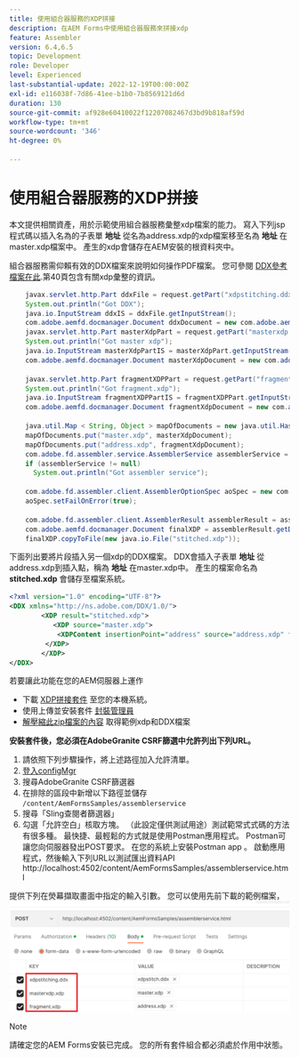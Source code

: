 ```yaml
---
title: 使用組合器服務的XDP拼接
description: 在AEM Forms中使用組合器服務來拼接xdp
feature: Assembler
version: 6.4,6.5
topic: Development
role: Developer
level: Experienced
last-substantial-update: 2022-12-19T00:00:00Z
exl-id: e116038f-7d86-41ee-b1b0-7b8569121d6d
duration: 130
source-git-commit: af928e60410022f12207082467d3bd9b818af59d
workflow-type: tm+mt
source-wordcount: '346'
ht-degree: 0%

---
```


# 使用組合器服務的XDP拼接

本文提供相關資產，用於示範使用組合器服務彙整xdp檔案的能力。
寫入下列jsp程式碼以插入名為的子表單 **地址** 從名為address.xdp的xdp檔案移至名為 **地址** 在master.xdp檔案中。 產生的xdp會儲存在AEM安裝的根資料夾中。

組合器服務需仰賴有效的DDX檔案來說明如何操作PDF檔案。 您可參閱 [DDX參考檔案在此](assets/ddxRef.pdf).第40頁包含有關xdp彙整的資訊。

```java
    javax.servlet.http.Part ddxFile = request.getPart("xdpstitching.ddx");
    System.out.println("Got DDX");
    java.io.InputStream ddxIS = ddxFile.getInputStream();
    com.adobe.aemfd.docmanager.Document ddxDocument = new com.adobe.aemfd.docmanager.Document(ddxIS);
    javax.servlet.http.Part masterXdpPart = request.getPart("masterxdp.xdp");
    System.out.println("Got master xdp");
    java.io.InputStream masterXdpPartIS = masterXdpPart.getInputStream();
    com.adobe.aemfd.docmanager.Document masterXdpDocument = new com.adobe.aemfd.docmanager.Document(masterXdpPartIS);

    javax.servlet.http.Part fragmentXDPPart = request.getPart("fragment.xdp");
    System.out.println("Got fragment.xdp");
    java.io.InputStream fragmentXDPPartIS = fragmentXDPPart.getInputStream();
    com.adobe.aemfd.docmanager.Document fragmentXdpDocument = new com.adobe.aemfd.docmanager.Document(fragmentXDPPartIS);

    java.util.Map < String, Object > mapOfDocuments = new java.util.HashMap < String, Object > ();
    mapOfDocuments.put("master.xdp", masterXdpDocument);
    mapOfDocuments.put("address.xdp", fragmentXdpDocument);
    com.adobe.fd.assembler.service.AssemblerService assemblerService = sling.getService(com.adobe.fd.assembler.service.AssemblerService.class);
    if (assemblerService != null)
      System.out.println("Got assembler service");

    com.adobe.fd.assembler.client.AssemblerOptionSpec aoSpec = new com.adobe.fd.assembler.client.AssemblerOptionSpec();
    aoSpec.setFailOnError(true);

    com.adobe.fd.assembler.client.AssemblerResult assemblerResult = assemblerService.invoke(ddxDocument, mapOfDocuments, aoSpec);
    com.adobe.aemfd.docmanager.Document finalXDP = assemblerResult.getDocuments().get("stitched.xdp");
    finalXDP.copyToFile(new java.io.File("stitched.xdp"));
```

下面列出要將片段插入另一個xdp的DDX檔案。 DDX會插入子表單  **地址** 從address.xdp到插入點，稱為 **地址** 在master.xdp中。 產生的檔案命名為 **stitched.xdp** 會儲存至檔案系統。

```xml
<?xml version="1.0" encoding="UTF-8"?> 
<DDX xmlns="http://ns.adobe.com/DDX/1.0/"> 
        <XDP result="stitched.xdp"> 
           <XDP source="master.xdp"> 
            <XDPContent insertionPoint="address" source="address.xdp" fragment="address"/> 
         </XDP> 
        </XDP>         
</DDX>
```

若要讓此功能在您的AEM伺服器上運作

* 下載 [XDP拼接套件](assets/xdp-stitching.zip) 至您的本機系統。
* 使用上傳並安裝套件 [封裝管理員](http://localhost:4502/crx/packmgr/index.jsp)
* [解壓縮此zip檔案的內容](assets/xdp-and-ddx.zip) 取得範例xdp和DDX檔案

**安裝套件後，您必須在AdobeGranite CSRF篩選中允許列出下列URL。**

1. 請依照下列步驟操作，將上述路徑加入允許清單。
1. [登入configMgr](http://localhost:4502/system/console/configMgr)
1. 搜尋AdobeGranite CSRF篩選器
1. 在排除的區段中新增以下路徑並儲存 `/content/AemFormsSamples/assemblerservice`
1. 搜尋「Sling查閱者篩選器」
1. 勾選「允許空白」核取方塊。 （此設定僅供測試用途）測試範常式式碼的方法有很多種。 最快捷、最輕鬆的方式就是使用Postman應用程式。 Postman可讓您向伺服器發出POST要求。 在您的系統上安裝Postman app 。
啟動應用程式，然後輸入下列URL以測試匯出資料API http://localhost:4502/content/AemFormsSamples/assemblerservice.html

提供下列在熒幕擷取畫面中指定的輸入引數。 您可以使用先前下載的範例檔案，
![xdp-stitch-postman](assets/xdp-stitching-postman.png)

>[!NOTE]
>
>請確定您的AEM Forms安裝已完成。 您的所有套件組合都必須處於作用中狀態。
>
